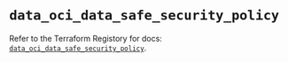 # `data_oci_data_safe_security_policy`

Refer to the Terraform Registory for docs: [`data_oci_data_safe_security_policy`](https://registry.terraform.io/providers/oracle/oci/6.18.0/docs/data-sources/data_safe_security_policy).
